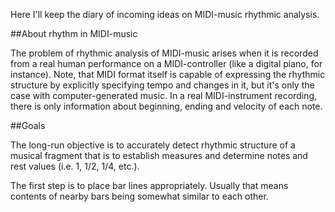 Here I'll keep the diary of incoming ideas on MIDI-music rhythmic analysis.

##About rhythm in MIDI-music

The problem of rhythmic analysis of MIDI-music arises when it is recorded from a real human performance on a
MIDI-controller (like a digital piano, for instance). Note, that MIDI format itself is capable of expressing the rhythmic
structure by explicitly specifying tempo and changes in it, but it's only the case with computer-generated music. In a
real MIDI-instrument recording, there is only information about beginning, ending and velocity of each note.

##Goals

The long-run objective is to accurately detect rhythmic structure of a musical fragment that is to establish measures and determine
notes and rest values (i.e. 1, 1/2, 1/4, etc.).

The first step is to place bar lines appropriately. Usually that means contents of nearby bars being somewhat similar to each other.
